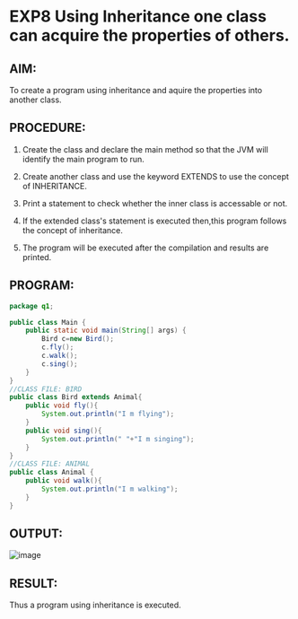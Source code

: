 # EXP8 Using Inheritance one class can acquire the properties of others.

## AIM:

To create a program using inheritance and aquire the properties into another class.

## PROCEDURE:
1. Create the class and declare the main method so that the JVM will identify the main program to run.

2. Create another class and use the keyword EXTENDS to use the concept of INHERITANCE.

3. Print a statement to check whether the inner class is accessable or not. 

4. If the extended class's statement is executed then,this program follows the concept of inheritance.

5. The program will be executed after the compilation and results are printed.

## PROGRAM:
```java
package q1;

public class Main {
    public static void main(String[] args) {
        Bird c=new Bird();
        c.fly();
        c.walk();
        c.sing();
    }
}
//CLASS FILE: BIRD
public class Bird extends Animal{
    public void fly(){
        System.out.println("I m flying");
    }
    public void sing(){
        System.out.println(" "+"I m singing");
    }
}
//CLASS FILE: ANIMAL
public class Animal {
    public void walk(){
        System.out.println("I m walking");
    }
}
```
## OUTPUT:
![image](https://github.com/VaishnaviMariappan/Using-Inheritance-one-class-can-acquire-the-properties-of-others/assets/94169913/21df7f69-089f-4aa6-9f57-b6af85adc277)

## RESULT:
Thus a program using inheritance is executed.
